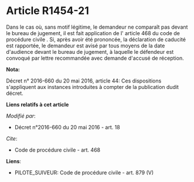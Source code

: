 # Article R1454-21

Dans le cas où, sans motif légitime, le demandeur ne comparaît pas devant le bureau de jugement, il est fait application de
l'
article 468 du code de procédure civile
. Si, après avoir été prononcée, la déclaration de caducité est rapportée, le demandeur est avisé par tous moyens de la date
d'audience devant le bureau de jugement, à laquelle le défendeur est convoqué par lettre recommandée avec demande d'accusé de
réception.

**Nota:**

Décret n° 2016-660 du 20 mai 2016, article 44: Ces dispositions  s'appliquent aux instances introduites à compter de la
publication dudit  décret.

**Liens relatifs à cet article**

_Modifié par_:

  - Décret n°2016-660 du 20 mai 2016 - art. 18

_Cite_:

  - Code de procédure civile - art. 468

**Liens**:

  - PILOTE_SUIVEUR: Code de procédure civile - art. 879 (V)
